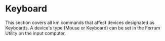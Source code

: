 # Keyboard

This section covers all km commands that affect devices designated as Keyboards. A device's type (Mouse or Keyboard) can
be set in the Ferrum Utility on the input computer.